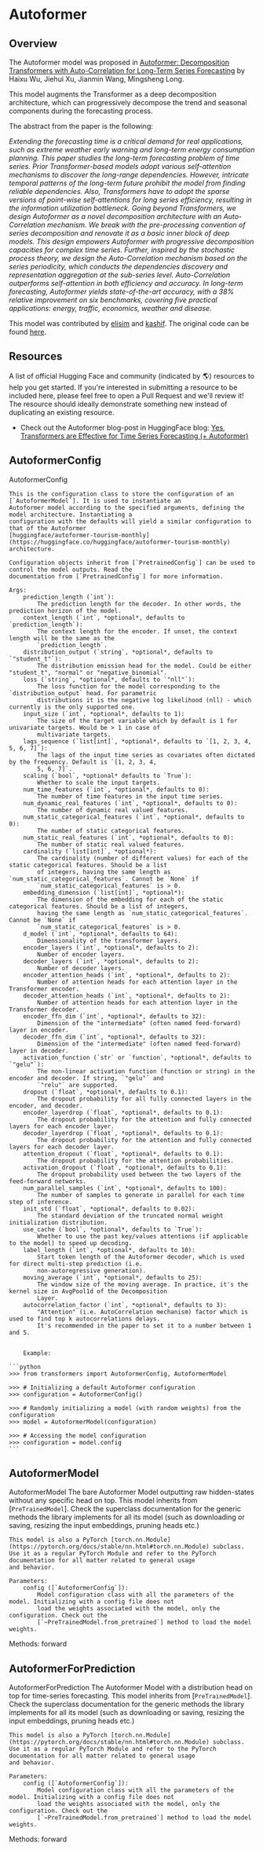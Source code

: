 <!--Copyright 2023 The HuggingFace Team. All rights reserved.

Licensed under the Apache License, Version 2.0 (the "License"); you may not use this file except in compliance with
the License. You may obtain a copy of the License at

http://www.apache.org/licenses/LICENSE-2.0

Unless required by applicable law or agreed to in writing, software distributed under the License is distributed on
an "AS IS" BASIS, WITHOUT WARRANTIES OR CONDITIONS OF ANY KIND, either express or implied. See the License for the
specific language governing permissions and limitations under the License.

⚠️ Note that this file is in Markdown but contain specific syntax for our doc-builder (similar to MDX) that may not be
rendered properly in your Markdown viewer.

-->

# Autoformer

## Overview

The Autoformer model was proposed in [Autoformer: Decomposition Transformers with Auto-Correlation for Long-Term Series Forecasting](https://arxiv.org/abs/2106.13008) by Haixu Wu, Jiehui Xu, Jianmin Wang, Mingsheng Long.

This model augments the Transformer as a deep decomposition architecture, which can progressively decompose the trend and seasonal components during the forecasting process.

The abstract from the paper is the following:

*Extending the forecasting time is a critical demand for real applications, such as extreme weather early warning and long-term energy consumption planning. This paper studies the long-term forecasting problem of time series. Prior Transformer-based models adopt various self-attention mechanisms to discover the long-range dependencies. However, intricate temporal patterns of the long-term future prohibit the model from finding reliable dependencies. Also, Transformers have to adopt the sparse versions of point-wise self-attentions for long series efficiency, resulting in the information utilization bottleneck. Going beyond Transformers, we design Autoformer as a novel decomposition architecture with an Auto-Correlation mechanism. We break with the pre-processing convention of series decomposition and renovate it as a basic inner block of deep models. This design empowers Autoformer with progressive decomposition capacities for complex time series. Further, inspired by the stochastic process theory, we design the Auto-Correlation mechanism based on the series periodicity, which conducts the dependencies discovery and representation aggregation at the sub-series level. Auto-Correlation outperforms self-attention in both efficiency and accuracy. In long-term forecasting, Autoformer yields state-of-the-art accuracy, with a 38% relative improvement on six benchmarks, covering five practical applications: energy, traffic, economics, weather and disease.*

This model was contributed by [elisim](https://huggingface.co/elisim) and [kashif](https://huggingface.co/kashif).
The original code can be found [here](https://github.com/thuml/Autoformer).

## Resources

A list of official Hugging Face and community (indicated by 🌎) resources to help you get started. If you're interested in submitting a resource to be included here, please feel free to open a Pull Request and we'll review it! The resource should ideally demonstrate something new instead of duplicating an existing resource.

- Check out the Autoformer blog-post in HuggingFace blog: [Yes, Transformers are Effective for Time Series Forecasting (+ Autoformer)](https://huggingface.co/blog/autoformer)

## AutoformerConfig

AutoformerConfig

    This is the configuration class to store the configuration of an [`AutoformerModel`]. It is used to instantiate an
    Autoformer model according to the specified arguments, defining the model architecture. Instantiating a
    configuration with the defaults will yield a similar configuration to that of the Autoformer
    [huggingface/autoformer-tourism-monthly](https://huggingface.co/huggingface/autoformer-tourism-monthly)
    architecture.

    Configuration objects inherit from [`PretrainedConfig`] can be used to control the model outputs. Read the
    documentation from [`PretrainedConfig`] for more information.

    Args:
        prediction_length (`int`):
            The prediction length for the decoder. In other words, the prediction horizon of the model.
        context_length (`int`, *optional*, defaults to `prediction_length`):
            The context length for the encoder. If unset, the context length will be the same as the
            `prediction_length`.
        distribution_output (`string`, *optional*, defaults to `"student_t"`):
            The distribution emission head for the model. Could be either "student_t", "normal" or "negative_binomial".
        loss (`string`, *optional*, defaults to `"nll"`):
            The loss function for the model corresponding to the `distribution_output` head. For parametric
            distributions it is the negative log likelihood (nll) - which currently is the only supported one.
        input_size (`int`, *optional*, defaults to 1):
            The size of the target variable which by default is 1 for univariate targets. Would be > 1 in case of
            multivariate targets.
        lags_sequence (`list[int]`, *optional*, defaults to `[1, 2, 3, 4, 5, 6, 7]`):
            The lags of the input time series as covariates often dictated by the frequency. Default is `[1, 2, 3, 4,
            5, 6, 7]`.
        scaling (`bool`, *optional* defaults to `True`):
            Whether to scale the input targets.
        num_time_features (`int`, *optional*, defaults to 0):
            The number of time features in the input time series.
        num_dynamic_real_features (`int`, *optional*, defaults to 0):
            The number of dynamic real valued features.
        num_static_categorical_features (`int`, *optional*, defaults to 0):
            The number of static categorical features.
        num_static_real_features (`int`, *optional*, defaults to 0):
            The number of static real valued features.
        cardinality (`list[int]`, *optional*):
            The cardinality (number of different values) for each of the static categorical features. Should be a list
            of integers, having the same length as `num_static_categorical_features`. Cannot be `None` if
            `num_static_categorical_features` is > 0.
        embedding_dimension (`list[int]`, *optional*):
            The dimension of the embedding for each of the static categorical features. Should be a list of integers,
            having the same length as `num_static_categorical_features`. Cannot be `None` if
            `num_static_categorical_features` is > 0.
        d_model (`int`, *optional*, defaults to 64):
            Dimensionality of the transformer layers.
        encoder_layers (`int`, *optional*, defaults to 2):
            Number of encoder layers.
        decoder_layers (`int`, *optional*, defaults to 2):
            Number of decoder layers.
        encoder_attention_heads (`int`, *optional*, defaults to 2):
            Number of attention heads for each attention layer in the Transformer encoder.
        decoder_attention_heads (`int`, *optional*, defaults to 2):
            Number of attention heads for each attention layer in the Transformer decoder.
        encoder_ffn_dim (`int`, *optional*, defaults to 32):
            Dimension of the "intermediate" (often named feed-forward) layer in encoder.
        decoder_ffn_dim (`int`, *optional*, defaults to 32):
            Dimension of the "intermediate" (often named feed-forward) layer in decoder.
        activation_function (`str` or `function`, *optional*, defaults to `"gelu"`):
            The non-linear activation function (function or string) in the encoder and decoder. If string, `"gelu"` and
            `"relu"` are supported.
        dropout (`float`, *optional*, defaults to 0.1):
            The dropout probability for all fully connected layers in the encoder, and decoder.
        encoder_layerdrop (`float`, *optional*, defaults to 0.1):
            The dropout probability for the attention and fully connected layers for each encoder layer.
        decoder_layerdrop (`float`, *optional*, defaults to 0.1):
            The dropout probability for the attention and fully connected layers for each decoder layer.
        attention_dropout (`float`, *optional*, defaults to 0.1):
            The dropout probability for the attention probabilities.
        activation_dropout (`float`, *optional*, defaults to 0.1):
            The dropout probability used between the two layers of the feed-forward networks.
        num_parallel_samples (`int`, *optional*, defaults to 100):
            The number of samples to generate in parallel for each time step of inference.
        init_std (`float`, *optional*, defaults to 0.02):
            The standard deviation of the truncated normal weight initialization distribution.
        use_cache (`bool`, *optional*, defaults to `True`):
            Whether to use the past key/values attentions (if applicable to the model) to speed up decoding.
        label_length (`int`, *optional*, defaults to 10):
            Start token length of the Autoformer decoder, which is used for direct multi-step prediction (i.e.
            non-autoregressive generation).
        moving_average (`int`, *optional*, defaults to 25):
            The window size of the moving average. In practice, it's the kernel size in AvgPool1d of the Decomposition
            Layer.
        autocorrelation_factor (`int`, *optional*, defaults to 3):
            "Attention" (i.e. AutoCorrelation mechanism) factor which is used to find top k autocorrelations delays.
            It's recommended in the paper to set it to a number between 1 and 5.


        Example:

    ```python
    >>> from transformers import AutoformerConfig, AutoformerModel

    >>> # Initializing a default Autoformer configuration
    >>> configuration = AutoformerConfig()

    >>> # Randomly initializing a model (with random weights) from the configuration
    >>> model = AutoformerModel(configuration)

    >>> # Accessing the model configuration
    >>> configuration = model.config
    ```

## AutoformerModel

AutoformerModel
The bare Autoformer Model outputting raw hidden-states without any specific head on top.
    This model inherits from [`PreTrainedModel`]. Check the superclass documentation for the generic methods the
    library implements for all its model (such as downloading or saving, resizing the input embeddings, pruning heads
    etc.)

    This model is also a PyTorch [torch.nn.Module](https://pytorch.org/docs/stable/nn.html#torch.nn.Module) subclass.
    Use it as a regular PyTorch Module and refer to the PyTorch documentation for all matter related to general usage
    and behavior.

    Parameters:
        config ([`AutoformerConfig`]):
            Model configuration class with all the parameters of the model. Initializing with a config file does not
            load the weights associated with the model, only the configuration. Check out the
            [`~PreTrainedModel.from_pretrained`] method to load the model weights.


Methods: forward

## AutoformerForPrediction

AutoformerForPrediction
The Autoformer Model with a distribution head on top for time-series forecasting.
    This model inherits from [`PreTrainedModel`]. Check the superclass documentation for the generic methods the
    library implements for all its model (such as downloading or saving, resizing the input embeddings, pruning heads
    etc.)

    This model is also a PyTorch [torch.nn.Module](https://pytorch.org/docs/stable/nn.html#torch.nn.Module) subclass.
    Use it as a regular PyTorch Module and refer to the PyTorch documentation for all matter related to general usage
    and behavior.

    Parameters:
        config ([`AutoformerConfig`]):
            Model configuration class with all the parameters of the model. Initializing with a config file does not
            load the weights associated with the model, only the configuration. Check out the
            [`~PreTrainedModel.from_pretrained`] method to load the model weights.


Methods: forward
